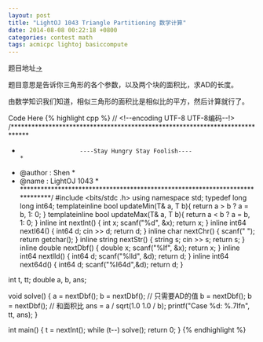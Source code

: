 ```yaml
---
layout: post
title: "LightOJ 1043 Triangle Partitioning 数学计算"
date: 2014-08-08 00:22:18 +0800
categories: contest math
tags: acmicpc lightoj basiccompute
---
```

题目地址<a title="LightOJ 1043" href="http://lightoj.com/volume_showproblem.php?problem=1043">-></a>

题目意思是告诉你三角形的各个参数，以及两个块的面积比，求AD的长度。

由数学知识我们知道，相似三角形的面积比是相似比的平方，然后计算就行了。

Code Here
{% highlight cpp %}
// <!--encoding UTF-8 UTF-8编码--!>
/*****************************************************************************
*                      ----Stay Hungry Stay Foolish----                      *
*    @author    :   Shen                                                     *
*    @name      :   LightOJ 1043                                             *
*****************************************************************************/
#include <bits/stdc  .h>
using namespace std;
typedef long long int64;
template<class T>inline bool updateMin(T& a, T b){ return a > b ? a = b, 1: 0; }
template<class T>inline bool updateMax(T& a, T b){ return a < b ? a = b, 1: 0; }
inline int    nextInt() { int x; scanf("%d", &x); return x; }
inline int64  nextI64() { int64  d; cin >> d; return d; }
inline char   nextChr() { scanf(" "); return getchar(); }
inline string nextStr() { string s; cin >> s; return s; }
inline double nextDbf() { double x; scanf("%lf", &x); return x; }
inline int64  nextlld() { int64 d; scanf("%lld", &d); return d; }
inline int64  next64d() { int64 d; scanf("%I64d",&d); return d; }

int t, tt;
double a, b, ans;

void solve()
{
    a = nextDbf(); b = nextDbf(); // 只需要AD的值
    b = nextDbf(); b = nextDbf(); // 和面积比
    ans = a / sqrt(1.0   1.0 / b);
    printf("Case %d: %.7lfn",   tt, ans);
}

int main()
{
    t = nextInt(); while (t--) solve();
    return 0;
}
{% endhighlight %}
